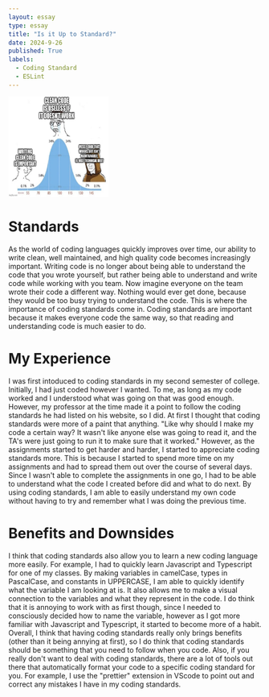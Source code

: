 ```yaml
---
layout: essay
type: essay
title: "Is it Up to Standard?"
date: 2024-9-26
published: True
labels:
  - Coding Standard
  - ESLint
---
```

<img width= 200px height = 200px class="rounded float-start pe-4" src="../img/coding-standards/coding-standard-meme.webp">

# Standards
As the world of coding languages quickly improves over time, our ability to write clean, well maintained, and high quality code becomes increasingly important. Writing code is no longer about being able to understand the code that you wrote yourself, but rather being able to understand and write code while working with you team. Now imagine everyone on the team wrote their code a different way. Nothing would ever get done, because they would be too busy trying to understand the code. This is where the importance of coding standards come in. Coding standards are important because it makes everyone code the same way, so that reading and understanding code is much easier to do.

# My Experience
I was first intoduced to coding standards in my second semester of college. Initially, I had just coded however I wanted. To me, as long as my code worked and I understood what was going on that was good enough. However, my professor at the time made it a point to follow the coding standards he had listed on his website, so I did. At first I thought that coding standards were more of a paint that anything. "Like why should I make my code a certain way? It wasn't like anyone else was going to read it, and the TA's were just going to run it to make sure that it worked." However, as the assignments started to get harder and harder, I started to appreciate coding standards more. This is because I started to spend more time on my assignments and had to spread them out over the course of several days. Since I wasn't able to complete the assignments in one go, I had to be able to understand what the code I created before did and what to do next. By using coding standards, I am able to easily understand my own code without having to try and remember what I was doing the previous time.

# Benefits and Downsides
I think that coding standards also allow you to learn a new coding language more easily. For example, I had to quickly learn Javascript and Typescript for one of my classes. By making variables in camelCase, types in PascalCase, and constants in UPPERCASE, I am able to quickly identify what the variable I am looking at is. It also allows me to make a visual connection to the variables and what they represent in the code. I do think that it is annoying to work with as first though, since I needed to consciously decided how to name the variable, however as I got more familiar with Javascript and Typescript, it started to become more of a habit. Overall, I think that having coding standards really only brings benefits (other than it being annying at first), so I do think that coding standards should be something that you need to follow when you code. Also, if you really don't want to deal with coding standards, there are a lot of tools out there that automatically format your code to a specific coding standard for you. For example, I use the "prettier" extension in VScode to point out and correct any mistakes I have in my coding standards.
